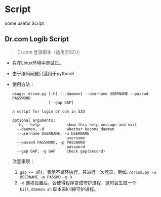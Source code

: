 # Script
some useful Script

## Dr.com Logib Script

>  Dr.com 登录脚本（适用于SZU）

- 只在Linux环境中测试过。

- 由于编码问题只适用于python3

- 使用方法：

  ```shell
  usage: drcom.py [-h] [--daemon] --username USERNAME --passwd PASSWORD
                  [--gap GAP]

  a script for login dr.com in SZU

  optional arguments:
    -h, --help            show this help message and exit
    --daemon, -d          whether become daemon
    --username USERNAME, -u USERNAME
                          username
    --passwd PASSWORD, -p PASSWORD
                          password
    --gap GAP, -g GAP     check gap(second)
  ```

  注意事项：

  1. `gap <= 0`时，表示不循环执行，只进行一次登录，例如`./drcom.py -u USERNAME -p PASSWD -g 0`
  2. `-d` 选项设置后，会使得程序变成守护进程，这时会生成一个`kill_daemon.sh` 脚本来kill掉守护进程。

  ​

  ​

